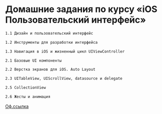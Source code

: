 # Домашние задания по курсу «iOS Пользовательский интерфейс»
```html
1.1 Дизайн и пользовательский интерфейс

1.2 Инструменты для разработки интерфейса

1.3 Навигация в iOS и жизненный цикл UIViewController

2.1 Базовые UI компоненты

2.2 Верстка экранов для iOS. Auto Layout

2.3 UITableView, UIScrollView, datasource и delegate

2.5 CollectionView

2.6 Жесты и анимация
```
[Оф.ссылка](https://github.com/netology-code/iosui-homeworks/tree/iosui-8)
